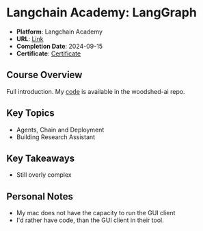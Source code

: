 # Langchain Academy: LangGraph

- **Platform**: Langchain Academy
- **URL**: [Link](https://academy.langchain.com/courses/intro-to-langgraph)
- **Completion Date**: 2024-09-15
- **Certificate**: [Certificate](../attachments/cert-langchain-academy.png)

## Course Overview

Full introduction.  My [code](https://github.com/mpazaryna/woodshed-ai/tree/main/courses/langchain-academy) is 
available in the woodshed-ai repo.

## Key Topics

- Agents, Chain and Deployment
- Building Research Assistant

## Key Takeaways

- Still overly complex

## Personal Notes

- My mac does not have the capacity to run the GUI client
- I'd rather have code, than the GUI client in their tool.
